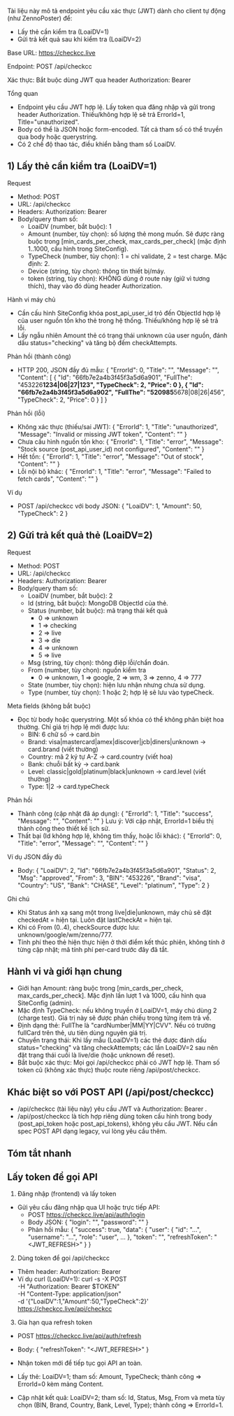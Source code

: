 
Tài liệu này mô tả endpoint yêu cầu xác thực (JWT) dành cho client tự động (như ZennoPoster) để:
- Lấy thẻ cần kiểm tra (LoaiDV=1)
- Gửi trả kết quả sau khi kiểm tra (LoaiDV=2)

Base URL: https://checkcc.live

Endpoint: POST /api/checkcc

Xác thực: Bắt buộc dùng JWT qua header Authorization: Bearer <token>

Tổng quan
- Endpoint yêu cầu JWT hợp lệ. Lấy token qua đăng nhập và gửi trong header Authorization. Thiếu/không hợp lệ sẽ trả ErrorId=1, Title="unauthorized".
- Body có thể là JSON hoặc form-encoded. Tất cả tham số có thể truyền qua body hoặc querystring.
- Có 2 chế độ thao tác, điều khiển bằng tham số LoaiDV.


## 1) Lấy thẻ cần kiểm tra (LoaiDV=1)

Request
- Method: POST
- URL: /api/checkcc
- Headers: Authorization: Bearer <JWT>
- Body/query tham số:
  - LoaiDV (number, bắt buộc): 1
  - Amount (number, tùy chọn): số lượng thẻ mong muốn. Sẽ được ràng buộc trong [min_cards_per_check, max_cards_per_check] (mặc định 1..1000, cấu hình trong SiteConfig).
  - TypeCheck (number, tùy chọn): 1 = chỉ validate, 2 = test charge. Mặc định: 2.
  - Device (string, tùy chọn): thông tin thiết bị/máy.
  - token (string, tùy chọn): KHÔNG dùng ở route này (giữ vì tương thích), thay vào đó dùng header Authorization.

Hành vi máy chủ
- Cần cấu hình SiteConfig khóa post_api_user_id trỏ đến ObjectId hợp lệ của user nguồn tồn kho thẻ trong hệ thống. Thiếu/không hợp lệ sẽ trả lỗi.
- Lấy ngẫu nhiên Amount thẻ có trạng thái unknown của user nguồn, đánh dấu status="checking" và tăng bộ đếm checkAttempts.

Phản hồi (thành công)
- HTTP 200, JSON đầy đủ mẫu:
  {
    "ErrorId": 0,
    "Title": "",
    "Message": "",
    "Content": [
      {
        "Id": "66fb7e2a4b3f45f3a5d6a901",
        "FullThe": "453226******1234|06|27|123",
        "TypeCheck": 2,
        "Price": 0
      },
      {
        "Id": "66fb7e2a4b3f45f3a5d6a902",
        "FullThe": "520985******5678|08|26|456",
        "TypeCheck": 2,
        "Price": 0
      }
    ]
  }

Phản hồi (lỗi)
- Không xác thực (thiếu/sai JWT):
  { "ErrorId": 1, "Title": "unauthorized", "Message": "Invalid or missing JWT token", "Content": "" }
- Chưa cấu hình nguồn tồn kho:
  { "ErrorId": 1, "Title": "error", "Message": "Stock source (post_api_user_id) not configured", "Content": "" }
- Hết tồn:
  { "ErrorId": 1, "Title": "error", "Message": "Out of stock", "Content": "" }
- Lỗi nội bộ khác:
  { "ErrorId": 1, "Title": "error", "Message": "Failed to fetch cards", "Content": "" }

Ví dụ
- POST /api/checkcc với body JSON:
  { "LoaiDV": 1, "Amount": 50, "TypeCheck": 2 }


## 2) Gửi trả kết quả thẻ (LoaiDV=2)

Request
- Method: POST
- URL: /api/checkcc
- Headers: Authorization: Bearer <JWT>
- Body/query tham số:
  - LoaiDV (number, bắt buộc): 2
  - Id (string, bắt buộc): MongoDB ObjectId của thẻ.
  - Status (number, bắt buộc): mã trạng thái kết quả
    - 0 => unknown
    - 1 => checking
    - 2 => live
    - 3 => die
    - 4 => unknown
    - 5 => live
  - Msg (string, tùy chọn): thông điệp lỗi/chẩn đoán.
  - From (number, tùy chọn): nguồn kiểm tra
    - 0 => unknown, 1 => google, 2 => wm, 3 => zenno, 4 => 777
  - State (number, tùy chọn): hiện lưu nhận nhưng chưa sử dụng.
  - Type (number, tùy chọn): 1 hoặc 2; hợp lệ sẽ lưu vào typeCheck.

Meta fields (không bắt buộc)
- Đọc từ body hoặc querystring. Một số khóa có thể không phân biệt hoa thường. Chỉ giá trị hợp lệ mới được lưu:
  - BIN: 6 chữ số → card.bin
  - Brand: visa|mastercard|amex|discover|jcb|diners|unknown → card.brand (viết thường)
  - Country: mã 2 ký tự A-Z → card.country (viết hoa)
  - Bank: chuỗi bất kỳ → card.bank
  - Level: classic|gold|platinum|black|unknown → card.level (viết thường)
  - Type: 1|2 → card.typeCheck

Phản hồi
- Thành công (cập nhật đã áp dụng):
  { "ErrorId": 1, "Title": "success", "Message": "", "Content": "" }
  Lưu ý: Với cập nhật, ErrorId=1 biểu thị thành công theo thiết kế lịch sử.
- Thất bại (Id không hợp lệ, không tìm thấy, hoặc lỗi khác):
  { "ErrorId": 0, "Title": "error", "Message": "<reason>", "Content": "" }

Ví dụ JSON đầy đủ
- Body:
  {
    "LoaiDV": 2,
    "Id": "66fb7e2a4b3f45f3a5d6a901",
    "Status": 2,
    "Msg": "approved",
    "From": 3,
    "BIN": "453226",
    "Brand": "visa",
    "Country": "US",
    "Bank": "CHASE",
    "Level": "platinum",
    "Type": 2
  }

Ghi chú
- Khi Status ánh xạ sang một trong live|die|unknown, máy chủ sẽ đặt checkedAt = hiện tại. Luôn đặt lastCheckAt = hiện tại.
- Khi có From (0..4), checkSource được lưu: unknown/google/wm/zenno/777.
- Tính phí theo thẻ hiện thực hiện ở thời điểm kết thúc phiên, không tính ở từng cập nhật; mã tính phí per-card trước đây đã tắt.


## Hành vi và giới hạn chung
- Giới hạn Amount: ràng buộc trong [min_cards_per_check, max_cards_per_check]. Mặc định lần lượt 1 và 1000, cấu hình qua SiteConfig (admin).
- Mặc định TypeCheck: nếu không truyền ở LoaiDV=1, máy chủ dùng 2 (charge test). Giá trị này sẽ được phản chiếu trong từng item trả về.
- Định dạng thẻ: FullThe là "cardNumber|MM|YY|CVV". Nếu có trường fullCard trên thẻ, ưu tiên dùng nguyên giá trị.
- Chuyển trạng thái: Khi lấy mẫu (LoaiDV=1) các thẻ được đánh dấu status="checking" và tăng checkAttempts; các lần LoaiDV=2 sau nên đặt trạng thái cuối là live/die (hoặc unknown để reset).
- Bắt buộc xác thực: Mọi gọi /api/checkcc phải có JWT hợp lệ. Tham số token cũ (không xác thực) thuộc route riêng /api/post/checkcc.


## Khác biệt so với POST API (/api/post/checkcc)
- /api/checkcc (tài liệu này) yêu cầu JWT và Authorization: Bearer <token>.
- /api/post/checkcc là tích hợp riêng dùng token cấu hình trong body (post_api_token hoặc post_api_tokens), không yêu cầu JWT. Nếu cần spec POST API dạng legacy, vui lòng yêu cầu thêm.


## Tóm tắt nhanh

## Lấy token để gọi API

1) Đăng nhập (frontend) và lấy token
- Gửi yêu cầu đăng nhập qua UI hoặc trực tiếp API:
  - POST https://checkcc.live/api/auth/login
  - Body JSON: { "login": "<username-or-email>", "password": "<password>" }
  - Phản hồi mẫu:
    {
      "success": true,
      "data": {
        "user": { "id": "...", "username": "...", "role": "user", ... },
        "token": "<JWT>",
        "refreshToken": "<JWT_REFRESH>"
      }
    }

2) Dùng token để gọi /api/checkcc
- Thêm header: Authorization: Bearer <JWT>
- Ví dụ curl (LoaiDV=1):
  curl -s -X POST \
    -H "Authorization: Bearer $TOKEN" \
    -H "Content-Type: application/json" \
    -d '{"LoaiDV":1,"Amount":50,"TypeCheck":2}' \
    https://checkcc.live/api/checkcc

3) Gia hạn qua refresh token
- POST https://checkcc.live/api/auth/refresh
- Body: { "refreshToken": "<JWT_REFRESH>" }
- Nhận token mới để tiếp tục gọi API an toàn.

- Lấy thẻ: LoaiDV=1; tham số: Amount, TypeCheck; thành công => ErrorId=0 kèm mảng Content.
- Cập nhật kết quả: LoaiDV=2; tham số: Id, Status, Msg, From và meta tùy chọn (BIN, Brand, Country, Bank, Level, Type); thành công => ErrorId=1.
